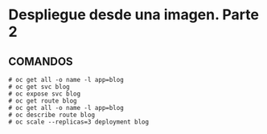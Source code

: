# Despliegue desde una imagen. Parte 2

## COMANDOS

    # oc get all -o name -l app=blog
    # oc get svc blog
    # oc expose svc blog
    # oc get route blog
    # oc get all -o name -l app=blog
    # oc describe route blog
    # oc scale --replicas=3 deployment blog
